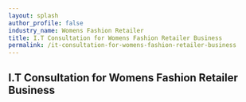 ```yaml
---
layout: splash 
author_profile: false 
industry_name: Womens Fashion Retailer
title: I.T Consultation for Womens Fashion Retailer Business
permalink: /it-consultation-for-womens-fashion-retailer-business
---
```


## I.T Consultation for Womens Fashion Retailer Business